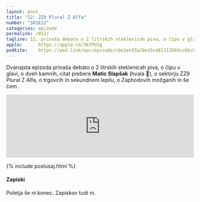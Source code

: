 ```yaml
---
layout: post
title: "12: ZZ9 Plural Z Alfa"
number: "S01E12"
categories: epizode
permalink: /012/
tagline: 12. prinaša debato o 2 litrskih steklenicah piva, o čipu v glavi, o dveh kamnih, o sektorju ZZ9 Plural Z Alfa, o trgovcih in sekundnem lepilu, o Zaphodovih 🧠 in še čem.   Citat prebere Matic Slapšak.
apple:		https://apple.co/3kYPU1g
podkite:	https://pod.link/opr/episode/cbe1ec93a29e33c481113503cc66c0c9
---
```


Dvanajsta epizoda prinaša debato o 2 litrskih steklenicah piva, o čipu v glavi, o dveh kamnih, citat prebere **Matic Slapšak** (hvala 🙏), o sektorju ZZ9 Plural Z Alfa, o trgovcih in sekundnem lepilu, o Zaphodovih možganih in še čem.   

<iframe src="https://www.listennotes.com/podcasts/opravičujemo-se-za/12-zz9-plural-z-alfa-hyRpHmc0BPO/embed/" height="170px" width="100%" style="width: 1px; min-width: 100%;" loading="lazy" frameborder="0" scrolling="no"></iframe>

{% include poslusaj.html %}

#### Zapiski

Poletja še ni konec. Zapiskov tudi ni.
